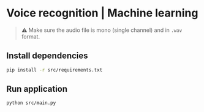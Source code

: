 # Voice recognition | Machine learning
 
> ⚠ Make sure the audio file is mono (single channel) and in `.wav` format. 

## Install dependencies

```bash
pip install -r src/requirements.txt
```

## Run application
```bash
python src/main.py
```